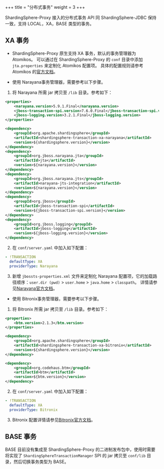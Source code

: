 +++
title = "分布式事务"
weight = 3
+++

ShardingSphere-Proxy 接入的分布式事务 API 同 ShardingSphere-JDBC 保持一致，支持 LOCAL，XA，BASE 类型的事务。

## XA 事务

* ShardingSphere-Proxy 原生支持 XA 事务，默认的事务管理器为 Atomikos。
可以通过在 ShardingSphere-Proxy 的 `conf` 目录中添加 `jta.properties` 来定制化 Atomikos 配置项。
具体的配置规则请参考 Atomikos 的[官方文档](https://www.atomikos.com/Documentation/JtaProperties)。

* 使用 Narayana事务管理器，需要参考以下步骤。

1. 将 Narayana 所需 jar 拷贝至 `/lib` 目录。参考如下：

```xml
<properties>
    <narayana.version>5.9.1.Final</narayana.version>
    <jboss-transaction-spi.version>7.6.0.Final</jboss-transaction-spi.version>
    <jboss-logging.version>3.2.1.Final</jboss-logging.version>
</properties>

<dependency>
    <groupId>org.apache.shardingsphere</groupId>
    <artifactId>shardingsphere-transaction-xa-narayana</artifactId>
    <version>${shardingsphere.version}</version>
</dependency>
<dependency>
    <groupId>org.jboss.narayana.jta</groupId>
    <artifactId>jta</artifactId>
    <version>${narayana.version}</version>
</dependency>
<dependency>
    <groupId>org.jboss.narayana.jts</groupId>
    <artifactId>narayana-jts-integration</artifactId>
    <version>${narayana.version}</version>
</dependency>
<dependency>
    <groupId>org.jboss</groupId>
    <artifactId>jboss-transaction-spi</artifactId>
    <version>${jboss-transaction-spi.version}</version>
</dependency>
<dependency>
    <groupId>org.jboss.logging</groupId>
    <artifactId>jboss-logging</artifactId>
    <version>${jboss-logging.version}</version>
</dependency>
``` 
 
2. 在 `conf/server.yaml` 中加入如下配置：

```yaml
- !TRANSACTION
  defaultType: XA
  providerType: Narayana
```

3. 新增 `jbossts-properties.xml` 文件来定制化 Narayana 配置项，它的加载路径顺序：`user.dir (pwd)` > `user.home` > `java.home` > `classpath`。
详情请参见[Narayana官方文档](https://narayana.io/documentation/index.html)。

* 使用 Bitronix事务管理器，需要参考以下步骤。

1. 将 Bitronix 所需 jar 拷贝至 `/lib` 目录。参考如下：

```xml
<properties>
    <btm.version>2.1.3</btm.version>
</properties>

<dependency>
    <groupId>org.apache.shardingsphere</groupId>
    <artifactId>shardingsphere-transaction-xa-bitronix</artifactId>
    <version>${shardingsphere.version}</version>
</dependency>

<dependency>
    <groupId>org.codehaus.btm</groupId>
    <artifactId>btm</artifactId>
    <version>${btm.version}</version>
</dependency>
``` 
 
2. 在 `conf/server.yaml` 中加入如下配置：

```yaml
- !TRANSACTION
  defaultType: XA
  providerType: Bitronix
```

3. Bitronix 配置详情请参见[Bitronix官方文档](https://github.com/bitronix/btm/wiki)。


## BASE 事务

BASE 目前没有集成至 ShardingSphere-Proxy 的二进制发布包中，使用时需要将实现了 `ShardingSphereTransactionManager` SPI 的 jar 拷贝至 `conf/lib` 目录，然后切换事务类型为 BASE。
